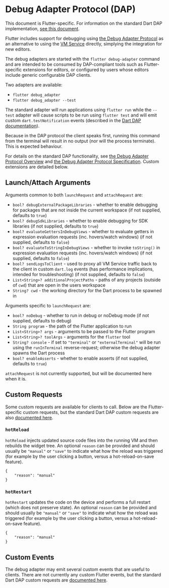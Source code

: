 # Debug Adapter Protocol (DAP)

This document is Flutter-specific. For information on the standard Dart DAP implementation, [see this document](https://github.com/dart-lang/sdk/blob/main/pkg/dds/tool/dap/README.md).

Flutter includes support for debugging using [the Debug Adapter Protocol](https://microsoft.github.io/debug-adapter-protocol/) as an alternative to using the [VM Service](https://github.com/dart-lang/sdk/blob/master/runtime/vm/service/service.md) directly, simplying the integration for new editors.

The debug adapters are started with the `flutter debug-adapter` command and are intended to be consumed by DAP-compliant tools such as Flutter-specific extensions for editors, or configured by users whose editors include generic configurable DAP clients.

Two adapters are available:

- `flutter debug_adapter`
- `flutter debug_adapter --test`

The standard adapter will run applications using `flutter run` while the `--test` adapter will cause scripts to be run using `flutter test` and will emit custom `dart.testNotification` events (described in the [Dart DAP documentation](https://github.com/dart-lang/sdk/blob/main/pkg/dds/tool/dap/README.md#darttestnotification)).

Because in the DAP protocol the client speaks first, running this command from the terminal will result in no output (nor will the process terminate). This is expected behaviour.

For details on the standard DAP functionality, see [the Debug Adapter Protocol Overview](https://microsoft.github.io/debug-adapter-protocol/) and [the Debug Adapter Protocol Specification](https://microsoft.github.io/debug-adapter-protocol/specification). Custom extensions are detailed below.

## Launch/Attach Arguments

Arguments common to both `launchRequest` and `attachRequest` are:

- `bool? debugExternalPackageLibraries` - whether to enable debugging for packages that are not inside the current workspace (if not supplied, defaults to `true`)
- `bool? debugSdkLibraries` - whether to enable debugging for SDK libraries (if not supplied, defaults to `true`)
- `bool? evaluateGettersInDebugViews` - whether to evaluate getters in expression evaluation requests (inc. hovers/watch windows) (if not supplied, defaults to `false`)
- `bool? evaluateToStringInDebugViews` - whether to invoke `toString()` in expression evaluation requests (inc. hovers/watch windows) (if not supplied, defaults to `false`)
- `bool? sendLogsToClient` - used to proxy all VM Service traffic back to the client in custom `dart.log` events (has performance implications, intended for troubleshooting) (if not supplied, defaults to `false`)
- `List<String>? additionalProjectPaths` - paths of any projects (outside of `cwd`) that are open in the users workspace
- `String? cwd` - the working directory for the Dart process to be spawned in

Arguments specific to `launchRequest` are:

- `bool? noDebug` - whether to run in debug or noDebug mode (if not supplied, defaults to debug)
- `String program` - the path of the Flutter application to run
- `List<String>? args` - arguments to be passed to the Flutter program
- `List<String>? toolArgs` - arguments for the `flutter` tool
- `String? console` - if set to `"terminal"` or `"externalTerminal"` will be run using the `runInTerminal` reverse-request; otherwise the debug adapter spawns the Dart process
- `bool? enableAsserts` - whether to enable asserts (if not supplied, defaults to `true`)

`attachRequest` is not currently supported, but will be documented here when it is.

## Custom Requests

Some custom requests are available for clients to call. Below are the Flutter-specific custom requests, but the standard Dart DAP custom requests are also [documented here](https://github.com/dart-lang/sdk/blob/main/pkg/dds/tool/dap/README.md#custom-requests).

### `hotReload`

`hotReload` injects updated source code files into the running VM and then rebuilds the widget tree. An optional `reason` can be provided and should usually be `"manual"` or `"save"` to indicate what how the reload was triggered (for example by the user clicking a button, versus a hot-reload-on-save feature).

```
{
	"reason": "manual"
}
```

### `hotRestart`

`hotRestart` updates the code on the device and performs a full restart (which does not preserve state). An optional `reason` can be provided and should usually be `"manual"` or `"save"` to indicate what how the reload was triggered (for example by the user clicking a button, versus a hot-reload-on-save feature).

```
{
	"reason": "manual"
}
```

## Custom Events

The debug adapter may emit several custom events that are useful to clients. There are not currently any custom Flutter events, but the standard Dart DAP custom requests are [documented here](https://github.com/dart-lang/sdk/blob/main/pkg/dds/tool/dap/README.md#custom-events).
